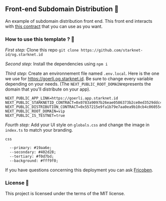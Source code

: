 ## Front-end Subdomain Distribution 🌴

An example of subdomain distribution front end. This front end interacts with [this contract]("https://github.com/starknet-id/subdomain-distribution") that you can use as you want.

### How to use this template ? 🌴

_First step:_ Clone this repo `git clone https://github.com/starknet-id/og.starknet.id`

_Second step:_ Install the dependencies using `npm i`

_Third step:_ Create an environnement file named `.env.local`. Here is the one we use for https://goerli.og.starknet.id. Be sure to change every variable depending on your needs. (The `NEXT_PUBLIC_ROOT_DOMAIN`represents the domain that you'll distribute on your app).

```
NEXT_PUBLIC_APP_LINK=https://goerli.app.starknet.id
NEXT_PUBLIC_STARKNETID_CONTRACT=0x0783a9097b26eae0586373b2ce0ed3529ddc44069d1e0fbc4f66d42b69d6850d
NEXT_PUBLIC_DISTRIBUTION_CONTRACT=0x557215e9fa1b79e7aa0ea9b10cb4c06055c01cff797094eb270d7044e578ac8
NEXT_PUBLIC_ROOT_DOMAIN=vip
NEXT_PUBLIC_IS_TESTNET=true
```

_Fourth step:_ Add your UI style on `globals.css` and change the image in `index.ts` to match your branding.

```
css

  --primary: #19aa6e;
  --secondary: #402d28;
  --tertiary: #f0d7bd;
  --background: #fff9f0;
```

If you have questions concerning this deployment you can ask [Fricoben](https://twitter.com/fricoben).

### License 🌴

This project is licensed under the terms of the MIT license.
